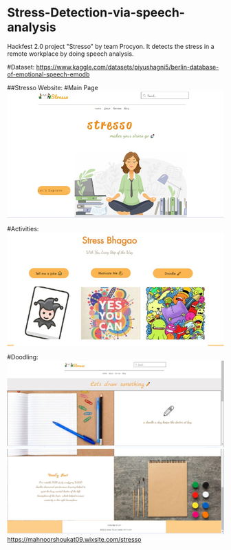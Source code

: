 # Stress-Detection-via-speech-analysis
Hackfest 2.0 project  "Stresso" by team Procyon. It detects the stress in a remote workplace by doing speech analysis.

#Dataset:
https://www.kaggle.com/datasets/piyushagni5/berlin-database-of-emotional-speech-emodb

##Stresso Website:
#Main Page
![Stresso](https://github.com/Muqaddas-fatima/Stress-Detection-via-speech-analysis/blob/main/str4.jpeg)

#Activities:
![Stresso](https://github.com/Muqaddas-fatima/Stress-Detection-via-speech-analysis/blob/main/str3.jpeg)

#Doodling:
![Stresso](https://github.com/Muqaddas-fatima/Stress-Detection-via-speech-analysis/blob/main/str2.jpeg)
![Stresso](https://github.com/Muqaddas-fatima/Stress-Detection-via-speech-analysis/blob/main/str1.jpeg)
https://mahnoorshoukat09.wixsite.com/stresso
